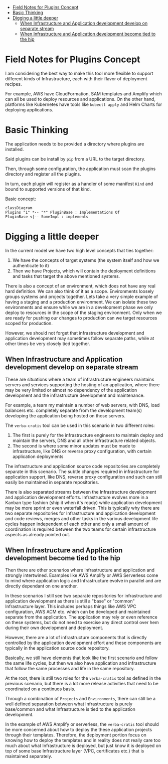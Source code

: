 
- [Field Notes for Plugins Concept](#field-notes-for-plugins-concept)
- [Basic Thinking](#basic-thinking)
- [Digging a little deeper](#digging-a-little-deeper)
  - [When Infrastructure and Application development develop on separate stream](#when-infrastructure-and-application-development-develop-on-separate-stream)
  - [When Infrastructure and Application development become tied to the hip](#when-infrastructure-and-application-development-become-tied-to-the-hip)


# Field Notes for Plugins Concept

I am considering the best way to make this tool more flexible to support different kinds of Infrastructure, each with their flavor of deployment recipes.

For example, AWS have CloudFormation, SAM templates and Amplify which can all be used to deploy resources and applications. On the other hand, platforms like Kubernetes have tools like `kubectl apply` and Helm Charts for deploying applications.

# Basic Thinking

The application needs to be provided a directory where plugins are installed.

Said plugins can be install by `pip` from a URL to the target directory.

Then, through some configuration, the application must scan the plugins directory and register all the plugins.

In turn, each plugin will register as a handler of some manifest `Kind` and bound to supported versions of that kind.

Basic concept:

```mermaid
classDiagram
Plugins "1" *-- "*" PluginBase : Implementations Of
PluginBase <|-- SomeImpl : implements
```

# Digging a little deeper

In the current model we have two high level concepts that ties together:

1. We have the concepts of target systems (the system itself and how we authenticate to it)
2. Then we have Projects, which will contain the deployment definitions and tasks that target the above mentioned systems.

There is also a concept of an environment, which does not have any real hard definition. We can also think of it as a scope. Environments loosely groups systems and projects together. Lets take a very simple example of having a staging and a production environment. We can isolate these two environments and ensure while we are in a development phase we only deploy to resources in the scope of the staging environment. Only when we are ready for pushing our changes to production can we target resources scoped for production.

However, we should not forget that infrastructure development and application development may sometimes follow separate paths, while at other times be very closely tied together.

## When Infrastructure and Application development develop on separate stream

These are situations where a team of infrastructure engineers maintains servers and services supporting the hosting of an application, where there may be very limited or almost no dependency of the application development and the infrastructure development and maintenance. 

For example, a team my maintain a number of web servers, with DNS, load balancers etc. completely separate from the development team(s) developing the application being hosted on those servers.

The `verba-cratis` tool can be used in this scenario in two different roles:

1. The first is purely for the infrastructure engineers to maintain deploy and maintain the servers, DNS and all other infrastructure related objects.
2. The second is where some minor updates must be made to infrastructure, like DNS or reverse proxy configuration, with certain application deployments

The infrastructure and application source code repositories are completely separate in this scenario. The subtle changes required in infrastructure for application support, like DNS, reverse proxy configuration and such can still easily be maintained in separate repositories.

There is also separated streams between the Infrastructure development and application development efforts. Infrastructure evolves more in a Kanban type fashion (ship it when it's ready) while application development may be more sprint or even waterfall driven. This is typically why there are two separate repositories for Infrastructure and application development and code reviews, merges and other tasks in the various development life cycles happen independent of each other and only a small amount of coordination is required between the two teams for certain infrastructure aspects as already pointed out.

## When Infrastructure and Application development become tied to the hip

Then there are other scenarios where infrastructure and application and strongly intertwined. Examples like AWS Amplify or AWS Serverless come to mind where application logic and Infrastructure evolve in parallel and are directly dependant on one another.

In these scenarios I still see two separate repositories for infrastructure and application development as there is still a "base" or "common" Infrastructure layer. This includes perhaps things like AWS VPC configuration, AWS ACM etc. which can be developed and maintained separate from the application. The application may rely or even reference on these systems, but do not need to exercise any direct control over hem during their own development and deployment. 

However, there are a lot of infrastructure components that is directly controlled by the application development effort and these components are typically in the application source code repository.

Basically, we still have elements that look like the first scenario and follow the same life cycles, but then we also have application and infrastructure that follow the same processes and life in the same repository.

At the root, there is still two roles for the `verba-cratis` tool as defined in the previous scenario, but there is a lot more release activities that need to be coordinated on a continuos basis.

Through a combination of `Projects` and `Environments`, there can still be a well defined separation between what Infrastructure is purely base/common and what Infrastructure is tied to the application development. 

In the example of AWS Amplify or serverless, the `verba-cratis` tool should be more concerned about how to deploy the these application projects through their templates. Therefore, the deployment portion focus on knowing how to deploy the templates and in reality does not really care too much about what Infrastructure is deployed, but just know it is deployed on top of some base Infrastructure layer (VPC, certificates etc.) that is maintained separately.



